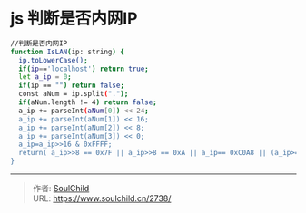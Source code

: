 # js 判断是否内网IP

<!--more-->
```bash
//判断是否内网IP
function IsLAN(ip: string) {
  ip.toLowerCase();
  if(ip=='localhost') return true;
  let a_ip = 0;
  if(ip == "") return false;
  const aNum = ip.split(".");
  if(aNum.length != 4) return false;
  a_ip += parseInt(aNum[0]) << 24;
  a_ip += parseInt(aNum[1]) << 16;
  a_ip += parseInt(aNum[2]) << 8;
  a_ip += parseInt(aNum[3]) << 0;
  a_ip=a_ip>>16 & 0xFFFF;
  return( a_ip>>8 == 0x7F || a_ip>>8 == 0xA || a_ip== 0xC0A8 || (a_ip>=0xAC10 && a_ip<=0xAC1F) );
}
```


---

> 作者: [SoulChild](https://www.soulchild.cn)  
> URL: https://www.soulchild.cn/2738/  

